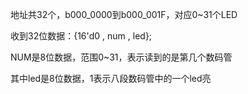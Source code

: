 地址共32个，b000_0000到b000_001F，对应0~31个LED

收到32位数据：{16'd0 , num , led};

NUM是8位数据，范围0~31，表示读到的是第几个数码管

其中led是8位数据，1表示八段数码管中的一个led亮
